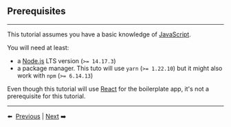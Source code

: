 ## Prerequisites

---

This tutorial assumes you have a basic knowledge of [JavaScript](https://developer.mozilla.org/en-US/docs/Web/JavaScript).

You will need at least:

- a [Node.js](https://nodejs.org/en/) LTS version (`>= 14.17.3`)
- a package manager. This tuto will use `yarn` (`>= 1.22.10`) but it might also work with `npm` (`>= 6.14.13`)

Even though this tutorial will use [React](https://reactjs.org/) for the boilerplate app, it's not a prerequisite for this tutorial.

---

⬅️ &nbsp;[Previous](./README.md) | [Next](./1-setup.md)&nbsp;➡️
